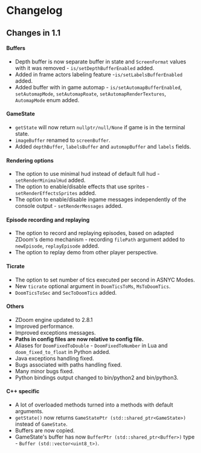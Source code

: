 # Changelog

## Changes in 1.1

#### Buffers

- Depth buffer is now separate buffer in state and `ScreenFormat` values with it was removed - `is/setDepthBufferEnabled` added.
- Added in frame actors labeling feature -`is/setLabelsBufferEnabled` added.
- Added buffer with in game automap - `is/setAutomapBufferEnabled`, `setAutomapMode`, `setAutomapRoate`, `setAutomapRenderTextures`, `AutomapMode` enum added.


#### GameState

- `getState` will now return `nullptr/null/None` if game is in the terminal state.
- `imageBuffer` renamed to `screenBuffer`.
- Added `depthBuffer`, `labelsBuffer` and `automapBuffer` and `labels` fields.


#### Rendering options

- The option to use minimal hud instead of default full hud - `setRenderMinimalHud` added.
- The option to enable/disable effects that use sprites - `setRenderEffectsSprites` added.
- The option to enable/disable ingame messages independently of the console output - `setRenderMessages` added.


#### Episode recording and replaying

- The option to record and replaying episodes, based on adapted ZDoom's demo mechanism - 
recording `filePath` argument added to `newEpisode`, `replayEpisode` added.
- The option to replay demo from other player perspective.

#### Ticrate

- The option to set number of tics executed per second in ASNYC Modes.
- New `ticrate` optional argument in `DoomTicsToMs`, `MsToDoomTics`.
- `DoomTicsToSec` and `SecToDoomTics` added.


#### Others

- ZDoom engine updated to 2.8.1
- Improved performance.
- Improved exceptions messages.
- **Paths in config files are now relative to config file.**
- Aliases for `DoomFixedToDouble` - `DoomFixedToNumber` in Lua and `doom_fixed_to_float` in Python added.
- Java exceptions handling fixed.
- Bugs associated with paths handling fixed.
- Many minor bugs fixed.
- Python bindings output changed to bin/python2 and bin/python3. 


#### C++ specific

- A lot of overloaded methods turned into a methods with default arguments.
- `getState()` now returns `GameStatePtr (std::shared_ptr<GameState>)` instead of `GameState`.
- Buffers are now copied.
- GameState's buffer has now `BufferPtr (std::shared_ptr<Buffer>)` type - `Buffer (std::vector<uint8_t>)`.
